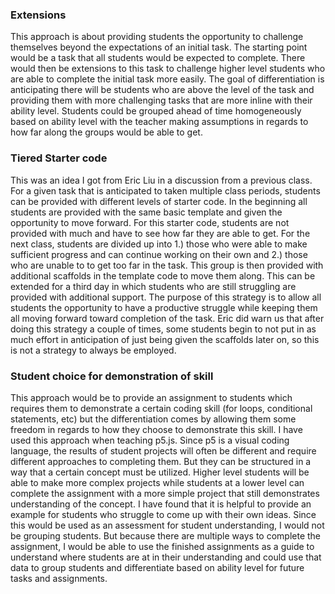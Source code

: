 


### Extensions

This approach is about providing students the opportunity to challenge themselves beyond the expectations of an initial task. The starting point would be a task that all students would be expected to complete. There would then be extensions to this task to challenge higher level students who are able to complete the initial task more easily. The goal of differentiation is anticipating there will be students who are above the level of the task and providing them with more challenging tasks that are more inline with their ability level. Students could be grouped ahead of time homogeneously based on ability level with the teacher making assumptions in regards to how far along the groups would be able to get.

### Tiered Starter code

This was an idea I got from Eric Liu in a discussion from a previous class.
For a given task that is anticipated to taken multiple class periods, students can be provided with different levels of starter code. In the beginning all students are provided with the same basic template and given the opportunity to move forward. For this starter code, students are not provided with much and have to see how far they are able to get. For the next class, students are divided up into 1.) those who were able to make sufficient progress and can continue working on their own and 2.) those who are unable to to get too far in the task. This group is then provided with additional scaffolds in the template code to move them along. This can be extended for a third day in which students who are still struggling are provided with additional support. The purpose of this strategy is to allow all students the opportunity to have a productive struggle while keeping them all moving forward toward completion of the task. Eric did warn us that after doing this strategy a couple of times, some students begin to not put in as much effort in anticipation of just being given the scaffolds later on, so this is not a strategy to always be employed.

### Student choice for demonstration of skill

This approach would be to provide an assignment to students which requires them to demonstrate a certain coding skill (for loops, conditional statements, etc) but the differentiation comes by allowing them some freedom in regards to how they choose to demonstrate this skill. I have used this approach when teaching p5.js. Since p5 is a visual coding language, the results of student projects will often be different and require different approaches to completing them. But they can be structured in a way that a certain concept must be utilized. Higher level students will be able to make more complex projects while students at a lower level can complete the assignment with a more simple project that still demonstrates understanding of the concept. I have found that it is helpful to provide an example for students who struggle to come up with their own ideas. Since this would be used as an assessment for student understanding, I would not be grouping students. But because there are multiple ways to complete the assignment, I would be able to use the finished assignments as a guide to understand where students are at in their understanding and could use that data to group students and differentiate based on ability level for future tasks and assignments.
